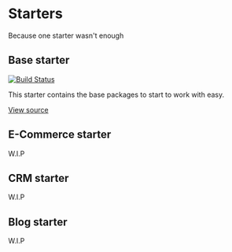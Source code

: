 # Starters
Because one starter wasn't enough


## Base starter
[![Build Status](https://travis-ci.org/railken/starter-amethyst.svg?branch=master)](https://travis-ci.org/railken/starter-amethyst)

This starter contains the base packages to start to work with easy.

[View source](https://github.com/railken/starter-amethyst)

## E-Commerce starter
W.I.P

## CRM starter
W.I.P

## Blog starter
W.I.P
